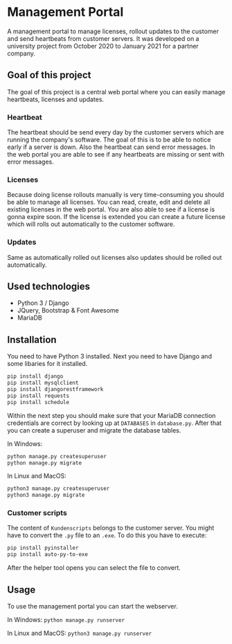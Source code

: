 # Management Portal

A management portal to manage licenses, rollout updates to the customer and send heartbeats from customer servers.
It was developed on a university project from October 2020 to January 2021 for a partner company.

## Goal of this project

The goal of this project is a central web portal where you can easily manage heartbeats, licenses and updates.

### Heartbeat

The heartbeat should be send every day by the customer servers which are running the company's software.
The goal of this is to be able to notice early if a server is down. Also the heartbeat can send error messages.
In the web portal you are able to see if any heartbeats are missing or sent with error messages.

### Licenses

Because doing license rollouts manually is very time-consuming you should be able to manage all licenses.
You can read, create, edit and delete all existing licenses in the web portal.
You are also able to see if a license is gonna expire soon.
If the license is extended you can create a future license which will rolls out automatically to the customer software.

### Updates

Same as automatically rolled out licenses also updates should be rolled out automatically.

## Used technologies

- Python 3 / Django
- JQuery, Bootstrap & Font Awesome
- MariaDB

## Installation

You need to have Python 3 installed.
Next you need to have Django and some libaries for it installed.

```bash
pip install django
pip install mysqlclient
pip install djangorestframework
pip install requests
pip install schedule
```

Within the next step you should make sure that your MariaDB connection credentials are correct by looking up at `DATABASES` in `database.py`.
After that you can create a superuser and migrate the database tables.

In Windows:

```bash
python manage.py createsuperuser
python manage.py migrate
```

In Linux and MacOS:

```bash
python3 manage.py createsuperuser
python3 manage.py migrate
```

### Customer scripts

The content of `Kundenscripts` belongs to the customer server. You might have to convert the `.py` file to an `.exe`.
To do this you have to execute:

```bash
pip install pyinstaller
pip install auto-py-to-exe
```

After the helper tool opens you can select the file to convert.

## Usage

To use the management portal you can start the webserver.

In Windows:
`python manage.py runserver`

In Linux and MacOS:
`python3 manage.py runserver`
